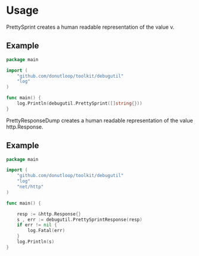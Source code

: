 # Usage

PrettySprint creates a human readable representation of the value v.

## Example 
```go 
package main 

import (
	"github.com/donutloop/toolkit/debugutil"
	"log"
)

func main() {
    log.Println(debugutil.PrettySprint([]string{}))
}
```

PrettyResponseDump creates a human readable representation of the value http.Response.

## Example 

```go 
package main 

import (
	"github.com/donutloop/toolkit/debugutil"
	"log"
	"net/http"
)

func main() {

    resp := &http.Response{}
    s , err := debugutil.PrettySprintResponse(resp)
    if err != nil {
        log.Fatal(err)
    }    
    log.Println(s)
}
```